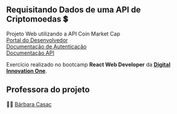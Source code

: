 ## Requisitando Dados de uma API de Criptomoedas :heavy_dollar_sign:
Projeto Web utilizando a API Coin Market Cap <br>
[Portal do Desenvolvedor](https://pro.coinmarketcap.com/account) <br>
[Documentação de Autenticação](https://coinmarketcap.com/api/documentation/v1/#section/Authentication) <br>
[Documentação API](https://coinmarketcap.com/api/documentation/v1/#) <br>

Exercício realizado no bootcamp **React Web Developer** da [**Digital Innovation One**](https://github.com/digitalinnovationone).

## Professora do projeto
:woman_teacher: [Bárbara Casac](https://github.com/bahcasac)
